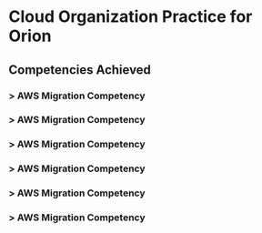 # Cloud Organization Practice for Orion


## Competencies Achieved

### > AWS Migration Competency
### > AWS Migration Competency
### > AWS Migration Competency
### > AWS Migration Competency
### > AWS Migration Competency
### > AWS Migration Competency
